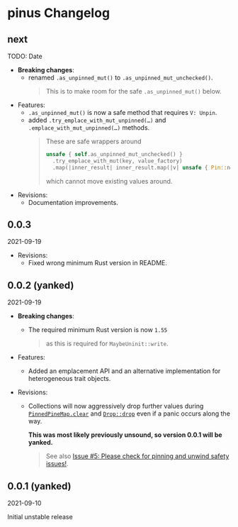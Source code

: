 # pinus Changelog

<!-- markdownlint-disable no-trailing-punctuation -->

## next

TODO: Date

- **Breaking changes**:
  - renamed `.as_unpinned_mut()` to `.as_unpinned_mut_unchecked()`.
    > This is to make room for the safe `.as_unpinned_mut()` below.
- Features:
  - `.as_unpinned_mut()` is now a safe method that requires `V: Unpin`.
  - added `.try_emplace_with_mut_unpinned(…)` and `.emplace_with_mut_unpinned(…)` methods.
    > These are safe wrappers around
    >
    > ```rust
    > unsafe { self.as_unpinned_mut_unchecked() }
    >   .try_emplace_with_mut(key, value_factory)
    >   .map(|inner_result| inner_result.map(|v| unsafe { Pin::new_unchecked(v) }))
    > ```
    >
    > which cannot move existing values around.
- Revisions:
  - Documentation improvements.

## 0.0.3

2021-09-19

- Revisions:
  - Fixed wrong minimum Rust version in README.

## 0.0.2 (yanked)

2021-09-19

- **Breaking changes**:
  - The required minimum Rust version is now `1.55`
    > as this is required for `MaybeUninit::write`.

- Features:
  - Added an emplacement API and an alternative implementation for heterogeneous trait objects.

- Revisions:
  - Collections will now aggressively drop further values during [`PinnedPineMap.clear`](https://docs.rs/pinus/0.0.2/pinus/prelude/trait.PinnedPineMap.html#method.clear) and [`Drop::drop`](https://doc.rust-lang.org/stable/std/ops/trait.Drop.html#tymethod.drop) even if a panic occurs along the way.

    **This was most likely previously unsound, so version 0.0.1 will be yanked.**

    > See also [Issue #5: Please check for pinning and unwind safety issues!](https://github.com/Tamschi/pinus/issues/5).

## 0.0.1 (yanked)

2021-09-10

Initial unstable release
